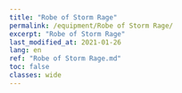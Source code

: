 ```yaml
---
title: "Robe of Storm Rage"
permalink: /equipment/Robe of Storm Rage/
excerpt: "Robe of Storm Rage"
last_modified_at: 2021-01-26
lang: en
ref: "Robe of Storm Rage.md"
toc: false
classes: wide
---
```


